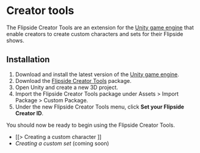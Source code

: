 # Creator tools

The Flipside Creator Tools are an extension for the [Unity game engine](https://unity3d.com/)
that enable creators to create custom characters and sets for their Flipside shows.

## Installation

1. Download and install the latest version of the [Unity game engine](https://unity3d.com/).
2. Download the [Flipside Creator Tools]() package.
3. Open Unity and create a new 3D project.
4. Import the Flipside Creator Tools package under Assets > Import Package > Custom Package.
5. Under the new Flipside Creator Tools menu, click **Set your Flipside Creator ID**.

You should now be ready to begin using the Flipside Creator Tools.

* [[> Creating a custom character ]]
* _Creating a custom set_ (coming soon)
